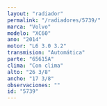 ```yaml
---
layout: "radiador"
permalink: "/radiadores/5739/"
marca: "Volvo"
modelo: "XC60"
ano: "2014"
motor: "L6 3.0 3.2"
transmision: "Automática"
parte: "65615A"
clima: "Con clima"
alto: "26 3/8"
ancho: "17 3/8"
observaciones: ""
id: "5739"
---
```


